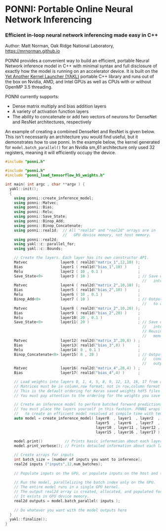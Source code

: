 # PONNI: Portable Online Neural Network Inferencing
### Efficient in-loop neural network inferencing made easy in C++

Author: Matt Norman, Oak Ridge National Laboratory, https://mrnorman.github.io

PONNI provides a convenient way to build an efficient, portable Neural Network inference model in C++ with minimal syntax and full disclosure of exactly how the model is running on an accelerator device. It is built on the [Yet Another Kernel Launcher (YAKL)](https://github.com/mrnorman/YAKL) portable C++ library and runs out of the box on Nvidia, AMD, and Intel GPUs as well as CPUs with or without OpenMP 3.5 threading.

PONNI currently supports:
* Dense matrix multiply and bias addition layers
* A variety of activation function layers
* The ability to concatenate or add two vectors of neurons for DenseNet and ResNet architectures, respectively

An example of creating a combined DenseNet and ResNet is given below. This isn't necessarily an architecture you would find useful, but it demonstrates how to use ponni. In the example below, the kernel generated for `model.batch_parallel()` for an Nvidia sm_61 architecture only used 32 registers, meaning it will efficiently occupy the device.

```C++
#include "ponni.h"

#include "ponni.h"
#include "ponni_load_tensorflow_h5_weights.h"

int main( int argc , char **argv ) { 
  yakl::init();
  {
    using ponni::create_inference_model;
    using ponni::Matvec;
    using ponni::Bias;
    using ponni::Relu;
    using ponni::Save_State;
    using ponni::Binop_Add;
    using ponni::Binop_Concatenate;
    using ponni::real1d;  // All "real1d" and "real2d" arrays are in
                          //   GPU device memory, not host memory.
    using ponni::real2d;
    using yakl::c::parallel_for;
    using yakl::c::Bounds;

    // Create the layers. Each layer has its own constructor API.
    Matvec               layer0 ( real2d("matrix_1",12,10) );
    Bias                 layer1 ( real1d("bias_1",10) )     ;   
    Relu                 layer2 ( 10 , 0.1 )                ;
    Save_State<0>        layer3 ( 10 )                      ; // Save output of layer2
                                                              //   into saved index 0.
    Matvec               layer4 ( real2d("matrix_2",10,10) );
    Bias                 layer5 ( real1d("bias_2",10) )     ;   
    Relu                 layer6 ( 10 , 0.1 )                ;
    Binop_Add<0>         layer7 ( 10 )                      ; // Output of layer2 added
                                                              //   to output of layer6.
    Matvec               layer8 ( real2d("matrix_2",10,20) );
    Bias                 layer9 ( real1d("bias_2",20) )     ;   
    Relu                 layer10( 20 , 0.1 )                ;
    Save_State<0>        layer11( 20 )                      ; // Save output of layer11
                                                              //   into saved index 0.
                                                              // Reusing indices reduces
                                                              //   memory usage.
    Matvec               layer12( real2d("matrix_3",20,8) ) ; 
    Bias                 layer13( real1d("bias_3",8) )      ;   
    Relu                 layer14( 8 , 0.1 )                 ;
    Binop_Concatenate<0> layer15( 8 , 28 )                  ; // Output of layer11
                                                              //   concatenated after
                                                              //   output of layer 14.
    Matvec               layer16( real2d("matrix_4",28,4) ) ; 
    Bias                 layer17( real1d("bias_4",4) )      ;   

    // Load weights into layers 0, 1, 4, 5, 8, 9, 12, 13, 16, 17 from a file
    // Matrices must be in column,row format; not in row,column format
    // This is the default ordering for Keras saved weights hdf5 files
    // You must pay attention to the ordering for the weights you save from other libraries

    // Create an inference model to perform batched forward predictions
    // You must place the layers yourself in this fashion. PONNI wraps these in std::tuple
    //   to create an efficient model resolved at compile time with templates.
    auto model = create_inference_model( layer0  , layer1  , layer2  , layer3  , layer4  ,
                                         layer5  , layer6  , layer7  , layer8  , layer9  ,
                                         layer10 , layer11 , layer12 , layer13 , layer14 ,
                                         layer15 , layer16 , layer17 );
                                                   
    model.print()          // Prints basic information about each layer to stdout
    model.print_verbose(); // Prints detailed information about each layer to stdout

    // Create arrays for inputs 
    int batch_size = [number of inputs you want to inference];
    real2d inputs ("inputs",12,num_batches);
    
    // Populate inputs on the GPU, or populate inputs on the host and transfer to the GPU
    
    // Run the model, parallelizing the batch index only on the GPU.
    // The entire model runs in a single GPU kernel.
    // The output real2d array is created, allocated, and populated for you.
    // It exists in GPU device memory.
    real2d outputs = model.batch_parallel( inputs );
    
    // Do whatever you want with the model outputs here
  }
  yakl::finalize();
}

